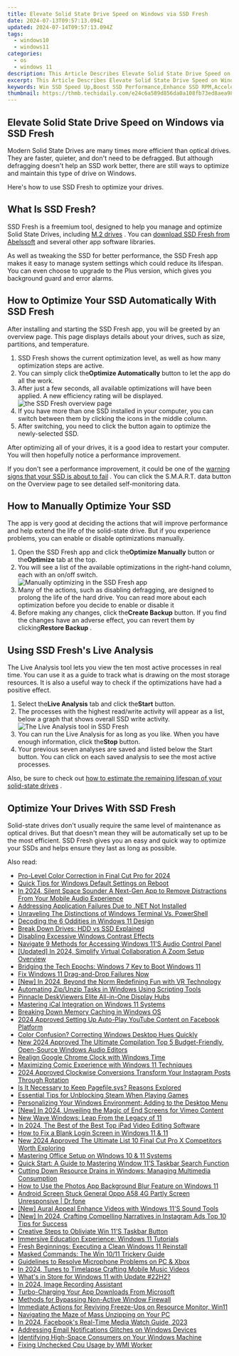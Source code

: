```yaml
---
title: Elevate Solid State Drive Speed on Windows via SSD Fresh
date: 2024-07-13T09:57:13.094Z
updated: 2024-07-14T09:57:13.094Z
tags:
  - windows10
  - windows11
categories:
  - os
  - windows 11
description: This Article Describes Elevate Solid State Drive Speed on Windows via SSD Fresh
excerpt: This Article Describes Elevate Solid State Drive Speed on Windows via SSD Fresh
keywords: Win SSD Speed Up,Boost SSD Performance,Enhance SSD RPM,Accelerate PC Storage,Optimize Windows SSD,Improve Drive Efficiency,Faster SSD in Windows
thumbnail: https://thmb.techidaily.com/e24c6a589d856da0a108fb73ed8aea987528294a85122e6caa68a425ef40bc26.jpg
---
```


## Elevate Solid State Drive Speed on Windows via SSD Fresh

 Modern Solid State Drives are many times more efficient than optical drives. They are faster, quieter, and don't need to be defragged. But although defragging doesn't help an SSD work better, there are still ways to optimize and maintain this type of drive on Windows.

Here's how to use SSD Fresh to optimize your drives.

## What Is SSD Fresh?

 SSD Fresh is a freemium tool, designed to help you manage and optimize Solid State Drives, including [M.2 drives](https://www.makeuseof.com/tag/what-is-m2-ssd/) . You can [download SSD Fresh from Abelssoft](http://www.abelssoft.de/en/windows/system-utilities/ssd-fresh) and several other app software libraries.

 As well as tweaking the SSD for better performance, the SSD Fresh app makes it easy to manage system settings which could reduce its lifespan. You can even choose to upgrade to the Plus version, which gives you background guard and error alarms.

## How to Optimize Your SSD Automatically With SSD Fresh

 After installing and starting the SSD Fresh app, you will be greeted by an overview page. This page displays details about your drives, such as size, partitions, and temperature.

1. SSD Fresh shows the current optimization level, as well as how many optimization steps are active.
2. You can simply click the**Optimize Automatically** button to let the app do all the work.
3. After just a few seconds, all available optimizations will have been applied. A new efficiency rating will be displayed.  
![the SSD Fresh overview page](https://static1.makeuseofimages.com/wordpress/wp-content/uploads/2023/02/ssdfresh-overview.jpg)
4. If you have more than one SSD installed in your computer, you can switch between them by clicking the icons in the middle column.
5. After switching, you need to click the button again to optimize the newly-selected SSD.

 After optimizing all of your drives, it is a good idea to restart your computer. You will then hopefully notice a performance improvement.

 If you don't see a performance improvement, it could be one of the [warning signs that your SSD is about to fail](https://www.makeuseof.com/tag/5-warning-signs-ssd-break-fail/) . You can click the S.M.A.R.T. data button on the Overview page to see detailed self-monitoring data.

## How to Manually Optimize Your SSD

 The app is very good at deciding the actions that will improve performance and help extend the life of the solid-state drive. But if you experience problems, you can enable or disable optimizations manually.

1. Open the SSD Fresh app and click the**Optimize Manually** button or the**Optimize** tab at the top.
2. You will see a list of the available optimizations in the right-hand column, each with an on/off switch.  
![Manually optimizing in the SSD Fresh app](https://static1.makeuseofimages.com/wordpress/wp-content/uploads/2023/02/ssdfresh-manual.jpg)
3. Many of the actions, such as disabling defragging, are designed to prolong the life of the hard drive. You can read more about each optimization before you decide to enable or disable it
4. Before making any changes, click the**Create Backup** button. If you find the changes have an adverse effect, you can revert them by clicking**Restore Backup** .

## Using SSD Fresh's Live Analysis

 The Live Analysis tool lets you view the ten most active processes in real time. You can use it as a guide to track what is drawing on the most storage resources. It is also a useful way to check if the optimizations have had a positive effect.

1. Select the**Live Analysis** tab and click the**Start** button.
2. The processes with the highest read/write activity will appear as a list, below a graph that shows overall SSD write activity.  
![The Live Analysis tool in SSD Fresh](https://static1.makeuseofimages.com/wordpress/wp-content/uploads/2023/02/ssdfresh-liveanalysis.jpg)
3. You can run the Live Analysis for as long as you like. When you have enough information, click the**Stop** button.
4. Your previous seven analyses are saved and listed below the Start button. You can click on each saved analysis to see the most active processes.

 Also, be sure to check out [how to estimate the remaining lifespan of your solid-state drives](https://www.makeuseof.com/tag/estimate-remaining-lifespan-ssd/) .

## Optimize Your Drives With SSD Fresh

 Solid-state drives don't usually require the same level of maintenance as optical drives. But that doesn't mean they will be automatically set up to be the most efficient. SSD Fresh gives you an easy and quick way to optimize your SSDs and helps ensure they last as long as possible.


<ins class="adsbygoogle"
     style="display:block"
     data-ad-format="autorelaxed"
     data-ad-client="ca-pub-7571918770474297"
     data-ad-slot="1223367746"></ins>



<ins class="adsbygoogle"
     style="display:block"
     data-ad-client="ca-pub-7571918770474297"
     data-ad-slot="8358498916"
     data-ad-format="auto"
     data-full-width-responsive="true"></ins>



<span class="atpl-alsoreadstyle">Also read:</span>
<div><ul>
<li><a href="https://video-creation-software.techidaily.com/pro-level-color-correction-in-final-cut-pro-for-2024/"><u>Pro-Level Color Correction in Final Cut Pro for 2024</u></a></li>
<li><a href="https://win11.techidaily.com/quick-tips-for-windows-default-settings-on-reboot/"><u>Quick Tips for Windows Default Settings on Reboot</u></a></li>
<li><a href="https://sound-tweaking.techidaily.com/in-2024-silent-space-sounder-a-next-gen-app-to-remove-distractions-from-your-mobile-audio-experience/"><u>In 2024, Silent Space Sounder A Next-Gen App to Remove Distractions From Your Mobile Audio Experience</u></a></li>
<li><a href="https://win11.techidaily.com/addressing-application-failures-due-to-net-not-installed/"><u>Addressing Application Failures Due to .NET Not Installed</u></a></li>
<li><a href="https://win11.techidaily.com/unraveling-the-distinctions-of-windows-terminal-vs-powershell/"><u>Unraveling The Distinctions of Windows Terminal Vs. PowerShell</u></a></li>
<li><a href="https://win11.techidaily.com/decoding-the-6-oddities-in-windows-11-design/"><u>Decoding the 6 Oddities in Windows 11 Design</u></a></li>
<li><a href="https://win11.techidaily.com/break-down-drives-hdd-vs-ssd-explained/"><u>Break Down Drives: HDD vs SSD Explained</u></a></li>
<li><a href="https://win11.techidaily.com/disabling-excessive-windows-contrast-effects/"><u>Disabling Excessive Windows Contrast Effects</u></a></li>
<li><a href="https://win11.techidaily.com/navigate-9-methods-for-accessing-windows-11s-audio-control-panel/"><u>Navigate 9 Methods for Accessing Windows 11'S Audio Control Panel</u></a></li>
<li><a href="https://screen-activity-recording.techidaily.com/updated-in-2024-simplify-virtual-collaboration-a-zoom-setup-overview/"><u>[Updated] In 2024, Simplify Virtual Collaboration  A Zoom Setup Overview</u></a></li>
<li><a href="https://win11.techidaily.com/bridging-the-tech-epochs-windows-7-key-to-boot-windows-11/"><u>Bridging the Tech Epochs: Windows 7 Key to Boot Windows 11</u></a></li>
<li><a href="https://win11.techidaily.com/fix-windows-11-drag-and-drop-failures-now/"><u>Fix Windows 11 Drag-and-Drop Failures Now</u></a></li>
<li><a href="https://fox-access.techidaily.com/new-in-2024-beyond-the-norm-redefining-fun-with-vr-technology/"><u>[New] In 2024, Beyond the Norm  Redefining Fun with VR Technology</u></a></li>
<li><a href="https://win11.techidaily.com/automating-zipunzip-tasks-in-windows-using-scripting-tools/"><u>Automating Zip/Unzip Tasks in Windows Using Scripting Tools</u></a></li>
<li><a href="https://extra-hints.techidaily.com/pinnacle-deskviewers-elite-all-in-one-display-hubs/"><u>Pinnacle DeskViewers  Elite All-in-One Display Hubs</u></a></li>
<li><a href="https://win11.techidaily.com/mastering-ical-integration-on-windows-11-systems/"><u>Mastering iCal Integration on Windows 11 Systems</u></a></li>
<li><a href="https://win11.techidaily.com/breaking-down-memory-caching-in-windows-os/"><u>Breaking Down Memory Caching in Windows OS</u></a></li>
<li><a href="https://facebook-videos.techidaily.com/2024-approved-setting-up-auto-play-youtube-content-on-facebook-platform/"><u>2024 Approved  Setting Up Auto-Play YouTube Content on Facebook Platform</u></a></li>
<li><a href="https://win11.techidaily.com/color-confusion-correcting-windows-desktop-hues-quickly/"><u>Color Confusion? Correcting Windows Desktop Hues Quickly</u></a></li>
<li><a href="https://voice-adjusting.techidaily.com/new-2024-approved-the-ultimate-compilation-top-5-budget-friendly-open-source-windows-audio-editors/"><u>New 2024 Approved The Ultimate Compilation Top 5 Budget-Friendly, Open-Source Windows Audio Editors</u></a></li>
<li><a href="https://win11.techidaily.com/realign-google-chrome-clock-with-windows-time/"><u>Realign Google Chrome Clock with Windows Time</u></a></li>
<li><a href="https://win11.techidaily.com/maximizing-comic-experience-with-windows-11-techniques/"><u>Maximizing Comic Experience with Windows 11 Techniques</u></a></li>
<li><a href="https://instagram-video-files.techidaily.com/2024-approved-clockwise-conversions-transform-your-instagram-posts-through-rotation/"><u>2024 Approved  Clockwise Conversions  Transform Your Instagram Posts Through Rotation</u></a></li>
<li><a href="https://win11.techidaily.com/is-it-necessary-to-keep-pagefilesys-reasons-explored/"><u>Is It Necessary to Keep Pagefile.sys? Reasons Explored</u></a></li>
<li><a href="https://win11.techidaily.com/essential-tips-for-unblocking-steam-when-playing-games/"><u>Essential Tips for Unblocking Steam When Playing Games</u></a></li>
<li><a href="https://win11.techidaily.com/personalizing-your-windows-environment-adding-to-the-desktop-menu/"><u>Personalizing Your Windows Environment: Adding to the Desktop Menu</u></a></li>
<li><a href="https://vimeo-videos.techidaily.com/new-in-2024-unveiling-the-magic-of-end-screens-for-vimeo-content/"><u>[New] In 2024, Unveiling the Magic of End Screens for Vimeo Content</u></a></li>
<li><a href="https://win11.techidaily.com/new-wave-windows-leap-from-the-legacy-of-11/"><u>New Wave Windows: Leap From the Legacy of 11</u></a></li>
<li><a href="https://ai-video-apps.techidaily.com/in-2024-the-best-of-the-best-top-ipad-video-editing-software/"><u>In 2024, The Best of the Best Top iPad Video Editing Software</u></a></li>
<li><a href="https://win11.techidaily.com/how-to-fix-a-blank-login-screen-in-windows-11-and-11/"><u>How to Fix a Blank Login Screen in Windows 11 & 11</u></a></li>
<li><a href="https://video-ai-editor.techidaily.com/new-2024-approved-the-ultimate-list-10-final-cut-pro-x-competitors-worth-exploring/"><u>New 2024 Approved The Ultimate List 10 Final Cut Pro X Competitors Worth Exploring</u></a></li>
<li><a href="https://win11.techidaily.com/mastering-office-setup-on-windows-10-and-11-systems/"><u>Mastering Office Setup on WIndows 10 & 11 Systems</u></a></li>
<li><a href="https://win11.techidaily.com/quick-start-a-guide-to-mastering-window-11s-taskbar-search-function/"><u>Quick Start: A Guide to Mastering Window 11’S Taskbar Search Function</u></a></li>
<li><a href="https://win11.techidaily.com/cutting-down-resource-drains-in-windows-managing-multimedia-consumption/"><u>Cutting Down Resource Drains in Windows: Managing Multimedia Consumption</u></a></li>
<li><a href="https://win11.techidaily.com/how-to-use-the-photos-app-background-blur-feature-on-windows-11/"><u>How to Use the Photos App Background Blur Feature on Windows 11</u></a></li>
<li><a href="https://howto.techidaily.com/android-screen-stuck-general-oppo-a58-4g-partly-screen-unresponsive-drfone-by-drfone-fix-android-problems-fix-android-problems/"><u>Android Screen Stuck General Oppo A58 4G Partly Screen Unresponsive | Dr.fone</u></a></li>
<li><a href="https://extra-tips.techidaily.com/new-aural-appeal-enhance-videos-with-windows-11s-sound-tools/"><u>[New] Aural Appeal  Enhance Videos with Windows 11'S Sound Tools</u></a></li>
<li><a href="https://instagram-video-files.techidaily.com/new-in-2024-crafting-compelling-narratives-in-instagram-ads-top-10-tips-for-success/"><u>[New] In 2024, Crafting Compelling Narratives in Instagram Ads  Top 10 Tips for Success</u></a></li>
<li><a href="https://win11.techidaily.com/creative-steps-to-obliviate-win-11s-taskbar-button/"><u>Creative Steps to Obliviate Win 11'S Taskbar Button</u></a></li>
<li><a href="https://win11.techidaily.com/immersive-education-experience-windows-11-tutorials/"><u>Immersive Education Experience: Windows 11 Tutorials</u></a></li>
<li><a href="https://win11.techidaily.com/fresh-beginnings-executing-a-clean-windows-11-reinstall/"><u>Fresh Beginnings: Executing a Clean Windows 11 Reinstall</u></a></li>
<li><a href="https://win11.techidaily.com/masked-commands-the-win-1011-trickery-guide/"><u>Masked Commands: The Win 10/11 Trickery Guide</u></a></li>
<li><a href="https://win11.techidaily.com/guidelines-to-resolve-microphone-problems-on-pc-and-xbox/"><u>Guidelines to Resolve Microphone Problems on PC & Xbox</u></a></li>
<li><a href="https://some-skills.techidaily.com/in-2024-tunes-to-timelapse-crafting-mobile-music-videos/"><u>In 2024, Tunes to Timelapse  Crafting Mobile Music Videos</u></a></li>
<li><a href="https://win11.techidaily.com/whats-in-store-for-windows-11-with-update-22h2/"><u>What's in Store for Windows 11 with Update #22H2?</u></a></li>
<li><a href="https://screen-video-capture.techidaily.com/in-2024-image-recording-assistant/"><u>In 2024, Image Recording Assistant</u></a></li>
<li><a href="https://win11.techidaily.com/turbo-charging-your-app-downloads-from-microsoft/"><u>Turbo-Charging Your App Downloads From Microsoft</u></a></li>
<li><a href="https://win11.techidaily.com/methods-for-bypassing-non-active-window-firewall/"><u>Methods for Bypassing Non-Active Window Firewall</u></a></li>
<li><a href="https://win11.techidaily.com/immediate-actions-for-reviving-freeze-ups-on-resource-monitor-win11/"><u>Immediate Actions for Reviving Freeze-Ups on Resource Monitor, Win11</u></a></li>
<li><a href="https://win11.techidaily.com/navigating-the-maze-of-mass-unzipping-on-your-pc/"><u>Navigating the Maze of Mass Unzipping on Your PC</u></a></li>
<li><a href="https://facebook-video-recording.techidaily.com/in-2024-facebooks-real-time-media-watch-guide-2023/"><u>In 2024, Facebook's Real-Time Media  Watch Guide, 2023</u></a></li>
<li><a href="https://win11.techidaily.com/addressing-email-notifications-glitches-on-windows-devices/"><u>Addressing Email Notifications Glitches on Windows Devices</u></a></li>
<li><a href="https://win11.techidaily.com/identifying-high-space-consumers-on-your-windows-machine/"><u>Identifying High-Space Consumers on Your Windows Machine</u></a></li>
<li><a href="https://win11.techidaily.com/fixing-unchecked-cpu-usage-by-wmi-worker/"><u>Fixing Unchecked Cpu Usage by WMI Worker</u></a></li>
</ul></div>
